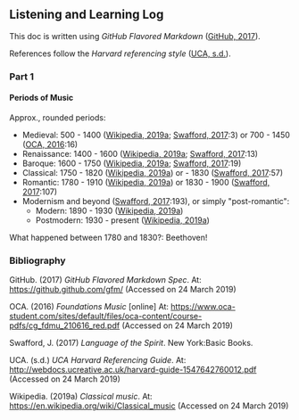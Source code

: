 ## Listening and Learning Log

This doc is written using _GitHub Flavored Markdown_ ([GitHub, 2017]).

References follow the _Harvard referencing style_ ([UCA, s.d.]).

### Part 1

#### Periods of Music

Approx., rounded periods:

- Medieval: 500 - 1400 ([Wikipedia, 2019a]; [Swafford, 2017]:3) or 700 - 1450 ([OCA, 2016]:16)
- Renaissance: 1400 - 1600 ([Wikipedia, 2019a]; [Swafford, 2017]:13)
- Baroque: 1600 - 1750 ([Wikipedia, 2019a]; [Swafford, 2017]:19)
- Classical: 1750 - 1820 ([Wikipedia, 2019a]) or - 1830 ([Swafford, 2017]:57)
- Romantic: 1780 - 1910  ([Wikipedia, 2019a]) or 1830 - 1900 ([Swafford, 2017]:107)
- Modernism and beyond ([Swafford, 2017]:193), or simply "post-romantic":
    - Modern: 1890 - 1930 ([Wikipedia, 2019a])
    - Postmodern: 1930 - present ([Wikipedia, 2019a])

What happened between 1780 and 1830?: Beethoven!

### Bibliography

[GitHub, 2017]: https://github.github.com/gfm/
GitHub. (2017) _GitHub Flavored Markdown Spec_. At: <https://github.github.com/gfm/> (Accessed on 24 March 2019)

[OCA, 2016]: https://www.oca-student.com/sites/default/files/oca-content/course-pdfs/cg_fdmu_210616_red.pdf
OCA. (2016) _Foundations Music_ [online] At: <https://www.oca-student.com/sites/default/files/oca-content/course-pdfs/cg_fdmu_210616_red.pdf> (Accessed on 24 March 2019)

[Swafford, 2017]: https://books.google.com/books?id=_KpEvgAACAAJ
Swafford, J. (2017) _Language of the Spirit_. New York:Basic Books.

[UCA, s.d.]: http://webdocs.ucreative.ac.uk/harvard-guide-1547642760012.pdf
UCA. (s.d.) _UCA Harvard Referencing Guide_. At: <http://webdocs.ucreative.ac.uk/harvard-guide-1547642760012.pdf> (Accessed on 24 March 2019)

[Wikipedia, 2019a]: https://en.wikipedia.org/wiki/Classical_music
Wikipedia. (2019a) _Classical music_. At: <https://en.wikipedia.org/wiki/Classical_music> (Accessed on 24 March 2019)
